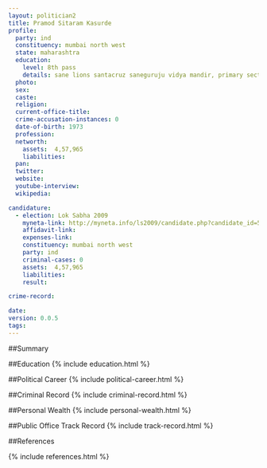 ```yaml
---
layout: politician2
title: Pramod Sitaram Kasurde
profile: 
  party: ind
  constituency: mumbai north west
  state: maharashtra
  education: 
    level: 8th pass
    details: sane lions santacruz saneguruju vidya mandir, primary section,chunabhatti, santacruz (w), mumbai-400054
  photo: 
  sex: 
  caste: 
  religion: 
  current-office-title: 
  crime-accusation-instances: 0
  date-of-birth: 1973
  profession: 
  networth: 
    assets:  4,57,965
    liabilities: 
  pan: 
  twitter: 
  website: 
  youtube-interview: 
  wikipedia: 

candidature: 
  - election: Lok Sabha 2009
    myneta-link: http://myneta.info/ls2009/candidate.php?candidate_id=5411
    affidavit-link: 
    expenses-link: 
    constituency: mumbai north west 
    party: ind
    criminal-cases: 0
    assets:  4,57,965
    liabilities: 
    result:  

crime-record: 

date: 
version: 0.0.5
tags: 
---
```

##Summary


##Education
{% include education.html %}


##Political Career
{% include political-career.html %}


##Criminal Record
{% include criminal-record.html %}


##Personal Wealth
{% include personal-wealth.html %}


##Public Office Track Record
{% include track-record.html %}


##References


{% include references.html %}